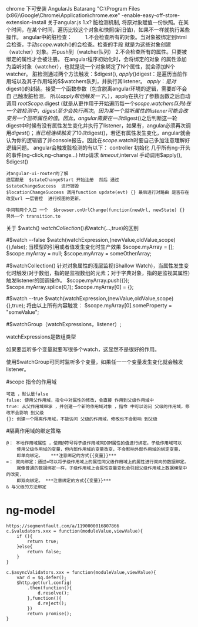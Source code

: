 chrome 下可安装 
AngularJs Batarang
"C:\Program Files (x86)\Google\Chrome\Application\chrome.exe" -enable-easy-off-store-extension-install
关于angular.js 1.x? 
    脏检测机制,
        将原对象赋值一份快照。在某个时间，在某个时间，遍历比较这个对象和快照(新旧值)，如果不一样就执行某些操作。
    angular中的脏检查：
　　    1.不会检查所有的对象。当对象被绑定到html会检查，手动$scope.$watch()的会检查。检查的手段           就是为这些对象创建（watcher）对象。并push到（watcher队列）
        2.不会检查所有的属性。只要被绑定的属性才会被注册。 在angular程序初始化时，会将绑定的对象   的属性添加为监听对象（watcher），也就是说一个对象绑定了N个属性，就会添加N个watcher。
        脏检测通过两个方法触发：$digest(), $apply()
    　　$digest：是遍历当前作用域以及其子作用域的$$watchers队列，并执行其listener。
        $apply：是对$digest()的封装。接受一个函数参数（包含脱离angular环境的逻辑，需要却不会自         己触发脏检测， 所以$apply帮他触发一下。），$apply在执行了参数函数之后自动调用          $rootScope.$digest (就是从更作用于开始遍历每一个$scope.$$watchers队列)
    在一个脏检测中，digest至少会执行两次。
        因为某一个监听属性的listener可能会改变另一个监听属性的值。因此，angular需要在一次$digest()之后判断这一轮digest中时候有没有属性发生变化并执行了listener，如果有，angular必须再次调用$digest()；当已经连续触发了10次$digest()，若还有属性发生变化，angular就会认为你的逻辑错了并console报告。因此在$scope.$watch时要自己多加注意理解好逻辑问题。
    angular会触发脏检测的有以下：
        controller 初始化
        几乎所有ng-开头的事件(ng-click,ng-change...)
        http请求
        $timeout,$interval
        手动调用$apply(), $digest()


    对angular-ui-router的了解
    底层都是  $stateChangeStart 开始注册  然后 通过
    $stateChangeSuccess  进行销毁
    $locationChangeSuccess 调用function update(evt) {} 最后进行对路由 是否存在改变url 一层管控  进行视图的更新。

    中间有两个入口 一个  $browser.onUrlChange(function(newUrl, newState) {}
    另外一个 transition.to


关于 $watch() $watchCollection() 和$watch(...,true)的区别

#$watch --false
$watch(watchExpression,(newValue,oldValue,scope){},false);
当模型的引用或者值发生变化时生产效果
$scope.myArray = [];
$scope.myArray = null;
$scope.myArray = someOtherArray;

#$watchCollection()
针对对象属性的浅层监视(Shallow Watch)，当属性发生变化时触发(对于数组，指的是监视数组的元素；对于字典对象，指的是监视其属性) 触发listener的回调操作。
$scope.myArray.push({});
$scope.myArray.splice(0,1);
$scope.myArray[0] = {};

#$watch --true
$watch(watchExpression,(newValue,oldValue,scope){},true);
将由以上所有内容触发：
$scope.myArray[0].someProperty = "someValue";


#$watchGroup（watchExpressions，listener）;

watchExpressions是数组类型

如果要监听多个变量就要写很多个watch，这显然不是很好的作用。

使用$watchGroup可同时监听多个变量，如果任一一个变量发生变化就会触发listener。




#scope 指令的作用域

    可选 ，默认是false 
    false: 使用父作用域，指令中对属性的修改，会直接 作用到父级作用域中 
    true: 从父作用域继承 ，并创建一个新的作用域对象 ，指令 中可以访问 父级的作用域，修改不会影响 到父级 
    {}: 创建一个隔离作用域，不能访问 父级的作用域，修改也不会影响 到父级

#隔离作用域的绑定策略

    @： 本地作用域属性 ，使用@符号将子级作用域同DOM属性的值进行绑定。子级作用域可以
        使用父级作用域的变量，但内部作用域的变量改变，不会影响外部作用域的绑定变量， 
        即单向绑定。   ***注意绑定的方式{{变量}}***
    =： 双向绑定：通过=可以将子级作用域上的属性同父级作用域上的属性进行双向的数据绑定。
        就像普通的数据绑定一样，子级作用域上会属性变量变化会引起父级作用域上数据模型中的改变，
        即双向绑定。 ***注意绑定的方式{{变量}}***
    & 与父级的方法绑定

#   ng-model
    https://segmentfault.com/a/1190000016807866
    c.$valudators.xxx = function(moduleValue,viewValue){
        if (){
            return true;
        }else{
            return false;
        }
    }

    c.$asyncValidators.xxx = function(moduleValue,viewValue){
        var d = $q.defer();
        $http.get(url,config)
            .then(function(){
                d.resolve();
            },function(){
                d.reject();
            })
            return promise();
    }

